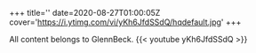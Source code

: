 +++
title=''
date=2020-08-27T01:00:05Z
cover='https://i.ytimg.com/vi/yKh6JfdSSdQ/hqdefault.jpg'
+++

All content belongs to GlennBeck.
{{< youtube yKh6JfdSSdQ >}}
